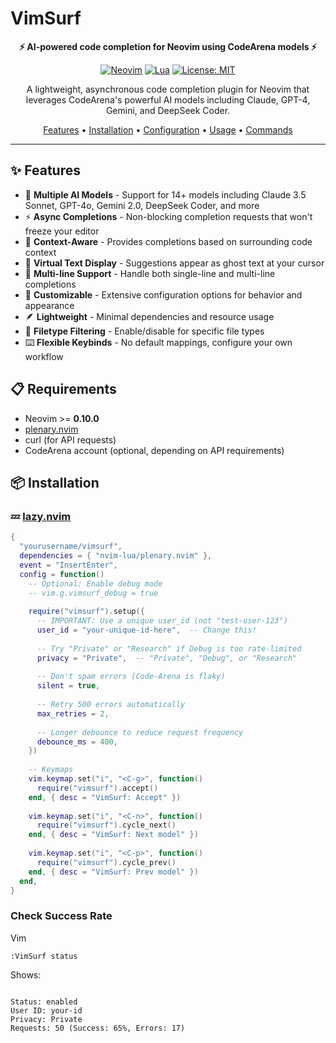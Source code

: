 # VimSurf

<div align="center">

**⚡ AI-powered code completion for Neovim using CodeArena models ⚡**

[![Neovim](https://img.shields.io/badge/Neovim-0.10+-green.svg?style=flat-square&logo=Neovim)](https://neovim.io)
[![Lua](https://img.shields.io/badge/Lua-5.1+-blue.svg?style=flat-square&logo=lua)](https://www.lua.org)
[![License: MIT](https://img.shields.io/badge/License-MIT-yellow.svg?style=flat-square)](LICENSE)

A lightweight, asynchronous code completion plugin for Neovim that leverages CodeArena's powerful AI models including Claude, GPT-4, Gemini, and DeepSeek Coder.

[Features](#-features) • [Installation](#-installation) • [Configuration](#%EF%B8%8F-configuration) • [Usage](#-usage) • [Commands](#-commands)

</div>

---

## ✨ Features

- 🤖 **Multiple AI Models** - Support for 14+ models including Claude 3.5 Sonnet, GPT-4o, Gemini 2.0, DeepSeek Coder, and more
- ⚡ **Async Completions** - Non-blocking completion requests that won't freeze your editor
- 🎯 **Context-Aware** - Provides completions based on surrounding code context
- 💬 **Virtual Text Display** - Suggestions appear as ghost text at your cursor
- 🔄 **Multi-line Support** - Handle both single-line and multi-line completions
- 🎨 **Customizable** - Extensive configuration options for behavior and appearance
- 🪶 **Lightweight** - Minimal dependencies and resource usage
- 🔧 **Filetype Filtering** - Enable/disable for specific file types
- ⌨️ **Flexible Keybinds** - No default mappings, configure your own workflow

## 📋 Requirements

- Neovim >= **0.10.0**
- [plenary.nvim](https://github.com/nvim-lua/plenary.nvim)
- curl (for API requests)
- CodeArena account (optional, depending on API requirements)

## 📦 Installation

### 💤 [lazy.nvim](https://github.com/folke/lazy.nvim)

```lua
{
  "yourusername/vimsurf",
  dependencies = { "nvim-lua/plenary.nvim" },
  event = "InsertEnter",
  config = function()
    -- Optional: Enable debug mode
    -- vim.g.vimsurf_debug = true
    
    require("vimsurf").setup({
      -- IMPORTANT: Use a unique user_id (not "test-user-123")
      user_id = "your-unique-id-here",  -- Change this!
      
      -- Try "Private" or "Research" if Debug is too rate-limited
      privacy = "Private",  -- "Private", "Debug", or "Research"
      
      -- Don't spam errors (Code-Arena is flaky)
      silent = true,
      
      -- Retry 500 errors automatically
      max_retries = 2,
      
      -- Longer debounce to reduce request frequency
      debounce_ms = 400,
    })
    
    -- Keymaps
    vim.keymap.set("i", "<C-g>", function()
      require("vimsurf").accept()
    end, { desc = "VimSurf: Accept" })
    
    vim.keymap.set("i", "<C-n>", function()
      require("vimsurf").cycle_next()
    end, { desc = "VimSurf: Next model" })
    
    vim.keymap.set("i", "<C-p>", function()
      require("vimsurf").cycle_prev()
    end, { desc = "VimSurf: Prev model" })
  end,
}
```
### Check Success Rate
Vim
```vim
:VimSurf status
```
Shows:
```text

Status: enabled
User ID: your-id
Privacy: Private
Requests: 50 (Success: 65%, Errors: 17)
```
